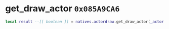 # get_draw_actor `0x085A9CA6`

```lua
local result --[[ boolean ]] = natives.actordraw.get_draw_actor(_actor --[[ number ]])
```
